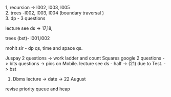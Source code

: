 1, recursion -> l002, l003, l005                
2. trees -l002, l003, l004 (boundary traversal )    
3. dp - 3 questions                                 

lecture see ds -> 17,18,                        

trees (bst)- l001,l002

mohit sir - dp qs, time and space qs.

Juspay 2 questions -> work ladder and count Squares 
google 2 questions -> bits questions -> pics on Mobile.
lecture see ds - half -> (21) due to Test. -> bst 

1. Dbms lecture -> date -> 22 August 

revise priority queue and heap 